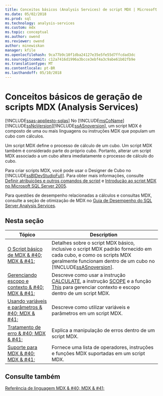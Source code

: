 ```yaml
---
title: Conceitos básicos (Analysis Services) de script MDX | Microsoft Docs
ms.date: 05/02/2018
ms.prod: sql
ms.technology: analysis-services
ms.custom: mdx
ms.topic: conceptual
ms.author: owend
ms.reviewer: owend
author: minewiskan
manager: kfile
ms.openlocfilehash: 9ca77b9c10f1dba24127e35e5fe55d7ffcdad3dc
ms.sourcegitcommit: c12a7416d1996a3bcce3ebf4a3c9abe61b02fb9e
ms.translationtype: MT
ms.contentlocale: pt-BR
ms.lasthandoff: 05/10/2018
---
```

# <a name="mdx-scripting-fundamentals-analysis-services"></a>Conceitos básicos de geração de scripts MDX (Analysis Services)
[!INCLUDE[ssas-appliesto-sqlas](../../../includes/ssas-appliesto-sqlas.md)]
  No [!INCLUDE[msCoName](../../../includes/msconame-md.md)][!INCLUDE[ssNoVersion](../../../includes/ssnoversion-md.md)][!INCLUDE[ssASnoversion](../../../includes/ssasnoversion-md.md)], um script MDX é composto de uma ou mais linguagens ou instruções MDX que populam um cubo com cálculos.  
  
 Um script MDX define o processo de cálculo de um cubo. Um script MDX também é considerado parte do próprio cubo. Portanto, alterar um script MDX associado a um cubo altera imediatamente o processo de cálculo do cubo.  
  
 Para criar scripts MDX, você pode usar o Designer de Cubo no [!INCLUDE[ssBIDevStudioFull](../../../includes/ssbidevstudiofull-md.md)]. Para obter mais informações, consulte [Definir atribuições e outros comandos de script](../../../analysis-services/multidimensional-models/define-assignments-and-other-script-commands.md) e [Introdução ao script MDX no Microsoft SQL Server 2005](http://go.microsoft.com/fwlink/?LinkId=81892).  
  
 Para questões de desempenho relacionadas a cálculos e consultas MDX, consulte a seção de otimização de MDX no [Guia de Desempenho do SQL Server Analysis Services](http://go.microsoft.com/fwlink/p/?LinkId=399050).  
  
## <a name="in-this-section"></a>Nesta seção  
  
|Tópico|Description|  
|-----------|-----------------|  
|[O Script básico de MDX & #40; MDX & #41;](../../../analysis-services/multidimensional-models/mdx/the-basic-mdx-script-mdx.md)|Detalhes sobre o script MDX básico, inclusive o script MDX padrão fornecido em cada cubo, e como os scripts MDX geralmente funcionam dentro de um cubo no [!INCLUDE[ssASnoversion](../../../includes/ssasnoversion-md.md)].|  
|[Gerenciando escopo e contexto & #40; MDX & #41;](../../../analysis-services/multidimensional-models/mdx/managing-scope-and-context-mdx.md)|Descreve como usar a instrução [CALCULATE](../../../mdx/mdx-scripting-calculate.md), a instrução [SCOPE](../../../mdx/mdx-scripting-scope.md) e a função [This](../../../mdx/this-mdx.md) para gerenciar contexto e escopo dentro de um script MDX.|  
|[Usando variáveis e parâmetros & #40; MDX & #41;](../../../analysis-services/multidimensional-models/mdx/using-variables-and-parameters-mdx.md)|Descreve como utilizar variáveis e parâmetros em um script MDX.|  
|[Tratamento de erro & #40; MDX & #41;](../../../analysis-services/multidimensional-models/mdx/error-handling-mdx.md)|Explica a manipulação de erros dentro de um script MDX.|  
|[Suporte para MDX & #40; MDX & #41;](../../../analysis-services/multidimensional-models/mdx/supported-mdx-mdx.md)|Fornece uma lista de operadores, instruções e funções MDX suportadas em um script MDX.|  
  
## <a name="see-also"></a>Consulte também  
 [Referência de linguagem MDX & #40; MDX & #41;](../../../mdx/mdx-language-reference-mdx.md)  
  
  
